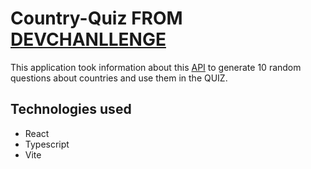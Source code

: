 # Country-Quiz FROM [DEVCHANLLENGE](https://devchallenges.io/)
  This application took information about this [API](https://devchallenges.io/) to generate 10 random questions about countries and use them in the QUIZ.
  
## Technologies used
  - React
  - Typescript
  - Vite